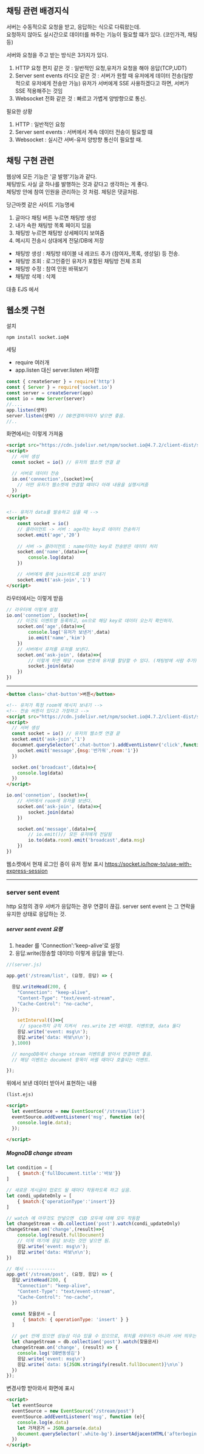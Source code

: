 ## 채팅 관련 배경지식
서버는 수동적으로 요청을 받고, 응답하는 식으로 다뤄왔는데.  
요청하지 않아도 실시간으로 데이터를 쏴주는 기능이 필요할 떄가 있다. (코인가격, 채팅 등)

서버와 요청을 주고 받는 방식은 3가지가 있다.
1. HTTP 요청
    편지 같은 것 : 일반적인 요청,유저가 요청을 해야 응답(TCP,UDT) 
2. Server sent events
    라디오 같은 것 : 서버가 원할 때 유저에게 데이터 전송(일방적으로 유저에게 전송만 가능)
    유저가 서버에게 SSE 사용하겠다고 하면, 서버가 SSE 적용해주는 것임
3. Websocket
    전화 같은 것 : 빠르고 가볍게 양방향으로 통신. 

필요한 상황
1. HTTP : 일반적인 요청
2. Server sent events : 서버에서 계속 데이터 전송이 필요할 떄
3. Websocket : 실시간 서버-유저 양방향 통신이 필요할 때.

## 채팅 구현 관련
웹상에 모든 기능은 '글 발행'기능과 같다.  
체팅방도 사실 글 하나를 발행하는 것과 같다고 생각하는 게 좋다.  
체팅방 안에 참여 인원을 관리하는 것 처럼. 체팅은 댓글처럼.  

당근마켓 같은 사이트 기능명세 
1. 글마다 채팅 버튼 누르면 채팅방 생성
2. 내가 속한 채팅방 목록 페이지 있음
3. 채팅방 누르면 채팅방 상세페이지 보여줌
4. 메시지 전송시 상대에게 전달/DB에 저장


- 채팅방 생성 : 채팅방 테이블 내 레코드 추가 (참여자_목록,  생성일) 등 전송.
- 채팅방 조회 : 로그인중인 유저가 포함된 채팅방 전체 조회
- 채팅방 수정 : 참여 인원 바꿔보기
- 채팅방 삭제 : 삭제

대충 EJS 에서 

## 웹소켓 구현
설치
```
npm install socket.io@4
```
세팅
- require 여러개
- app.listen 대신 server.listen 써야함
```js
const { createServer } = require('http')
const { Server } = require('socket.io')
const server = createServer(app)
const io = new Server(server) 
//....
app.listen(생략)
server.listen(생략) // DB연결하자마자 넣으면 좋음.
//..
```
화면에서는 이렇게 가져옴
```html
<script src="https://cdn.jsdelivr.net/npm/socket.io@4.7.2/client-dist/socket.io.min.js"></script>
<script>
  // 서버 생성
  const socket = io() // 유저의 웹소켓 연결 끝

  // 서버로 데이터 전송
  io.on('connection',(socket)=>{
    // 어떤 유저가 웹소켓에 연결할 떄마다 아래 내용을 실행시켜줌
  })
</script>


<!-- 유저가 data를 발송하고 싶을 때 -->
<script>
    const socket = io()
    // 클라이언트 -> 서버 : age라는 key로 데이터 전송하기
    socket.emit('age','20')
    
    // 서버 -> 클라이언트 : name이라는 key로 전송받은 데이터 처리
    socket.on('name',(data)=>{
        console.log(data)
    })

    // 서버에게 룸에 join하도록 요청 보내기 
    socket.emit('ask-join','1')
</script>
```

라우터에서는 이렇게 받음
```js
// 라우터에 이렇게 설정
io.on('connetion', (socket)=>{
    // 이것도 이벤트명 등록하고, on으로 해당 key로 데이터 오는지 확인하자.
    socket.on('age',(data)=>{
        console.log('유저가 보낸거',data)
        io.emit('name','kim')
    })
    // 서버에서 유저를 유저를 보낸다.
    socket.on('ask-join', (data)=>{
        // 이렇게 하면 해당 room 번호에 유저를 할당할 수 있다. (채팅방에 사람 추가)
        socket.join(data)
    })
})
```

----------
```html
<button class='chat-button'>버튼</button>

<!-- 유저가 특정 room에 메시지 보내기 -->
<!-- 전송 버튼이 있다고 가정하고 -->
<script src="https://cdn.jsdelivr.net/npm/socket.io@4.7.2/client-dist/socket.io.min.js"></script>
<script>
  // 서버 생성
  const socket = io() // 유저의 웹소켓 연결 끝
  socket.emit('ask-join','1')
  documnet.querySelector('.chat-button').addEventListenr('click',function(){
    socket.emit('message',{msg:'반가워',room:'1'})
  })

  socket.on('broadcast',(data)=>{
    console.log(data)
  })
</script>
```

```js
io.on('connetion', (socket)=>{
    // 서버에서 room에 유저를 보낸다.
    socket.on('ask-join', (data)=>{
        socket.join(data)
    })

    socket.on('message',(data)=>{
        // io.emit()// 모든 유저에게 전달됨
        io.to(data.room).emit('broadcast',data.msg)
    })
})
```

웹소켓에서 현재 로그인 중이 유저 정보 표시
https://socket.io/how-to/use-with-express-session



----------------
### server sent event
http 요청의 경우 서버가 응답하는 경우 연결이 끊김.
server sent event 는 그 연락을 유지한 상태로 응답하는 것. 

##### server sent event 요령
1. header 를 'Connection':'keep-alive'로 설정
2. 응답.write(정송할 데이터)
이렇게 응답을 쌓는다.
```js
//(server.js)

app.get('/stream/list', (요청, 응답) => {

  응답.writeHead(200, {
    "Connection": "keep-alive",
    "Content-Type": "text/event-stream",
    "Cache-Control": "no-cache",
  });

    setInterval(()=>{
     // space까지 규칙 지켜서  res.write 2번 써야함. 이벤트명, data 둘다
    응답.write('event: msg\n');
    응답.write('data: 바보\n\n');
  },1000)

  // mongoDB에서 change stream 이벤트를 받아서 연결하면 좋음.
  // 해당 이벤트는 document 항목이 바뀔 때마다 호출되는 이벤트.

});
```
위에서 보낸 데이터 받아서 표현하는 내용
```html
(list.ejs)

<script>
  let eventSource = new EventSource('/stream/list')
  eventSource.addEventListener('msg', function (e){
    console.log(e.data);
  });

</script>
```

##### MognoDB change stream
```js 
let condition = [
    { $match:{'fullDocument.title':'바보'}}
]

// 새로운 게시글이 업로드 될 때마다 작동하도록 하고 싶음.
let condi_updateOnly = [
    { $match:{'operationType':'insert'}}
]

// watch 에 아무것도 안넣으면  CUD 모두에 대해 모두 작동함
let changeStream = db.collection('post').watch(condi_updateOnly)
changeStream.on('change',(result)=>{
    console.log(result.fullDocument) 
    // 이제 여기에 응답 보내는 것만 넣으면 됨.
    응답.write('event: msg\n');
    응답.write('data: 바보\n\n');
})

// 예시 -----------
app.get('/stream/post', (요청, 응답) => {
  응답.writeHead(200, {
    "Connection": "keep-alive",
    "Content-Type": "text/event-stream",
    "Cache-Control": "no-cache",
  })

  const 찾을문서 = [
      { $match: { operationType: 'insert' } }
  ]

  // get 안에 있으면 성능상 이슈 있을 수 있으므로, 위치를 라우터가 아니라 서버 띄우는 데에 있게 하면 좋다.
  let changeStream = db.collection('post').watch(찾을문서)
  changeStream.on('change', (result) => {
    console.log('DB변동생김')
    응답.write('event: msg\n')
    응답.write(`data: ${JSON.stringify(result.fullDocument)}\n\n`)
  })
});
```

변경사항 받아와서 화면에 표시

```html
<script>
  let eventSource
  eventSource = new EventSource('/stream/post')
  eventSource.addEventListener('msg', function (e){
    console.log(e.data)
    let 가져온거 = JSON.parse(e.data)
    document.querySelector('.white-bg').insertAdjacentHTML('afterbegin', `<div class="list-box"><h4>${가져온거.title}</h4></div>`)
  })
</script> 
```